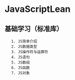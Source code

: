 # JavaScriptLean 
       
   ## 基础学习（标准库）
       1. JS简单介绍
       2. JS数据类型
       3. JS操作符与运算符
       4. JS语句
       5. JS数组
       6. JS函数
       7. JS对象